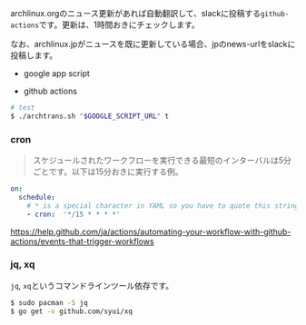 archlinux.orgのニュース更新があれば自動翻訳して、slackに投稿する`github-actions`です。更新は、1時間おきにチェックします。

なお、archlinux.jpがニュースを既に更新している場合、jpのnews-urlをslackに投稿します。

- google app script

- github actions

```sh
# test
$ ./archtrans.sh "$GOOGLE_SCRIPT_URL" t
```

### cron

> スケジュールされたワークフローを実行できる最短のインターバルは5分ごとです。以下は15分おきに実行する例。

```yml
on:
  schedule:
    # * is a special character in YAML so you have to quote this string
    - cron:  '*/15 * * * *'
```

https://help.github.com/ja/actions/automating-your-workflow-with-github-actions/events-that-trigger-workflows

### jq, xq

`jq`, `xq`というコマンドラインツール依存です。

```sh
$ sudo pacman -S jq
$ go get -v github.com/syui/xq
```

